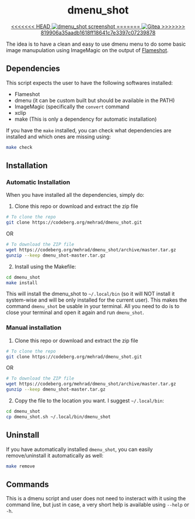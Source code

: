<h1 align="center">dmenu_shot</h1>
<p align="center">
  <a href="https://codeberg.org/mehrad/dmenu_shot">
<<<<<<< HEAD
    <img alt="dmenu_shot screenshot" src="https://codeberg.org/mehrad/dmenu_shot/raw/branch/main/assets/menu_screenshot.png"/>
=======
    <img alt="Gitea" src="https://codeberg.org/mehrad/dmenu_shot/src/branch/main/assets/menu_screenshot.png"/>
>>>>>>> 819906a35aadb1618ff18641c7e3397c07239878
  </a>
</p>


The idea is to have a clean and easy to use dmenu menu to do some basic image manupulation using ImageMagic on the output of [Flameshot](https://flameshot.org).


## Dependencies

This script expects the user to have the following softwares installed:
- Flameshot
- dmenu (it can be custom built but should be available in the PATH)
- ImageMagic (specifically the `convert` command
- xclip
- make (This is only a dependency for automatic installation)

If you have the `make` installed, you can check what dependencies are installed and which ones are missing using:

```sh
make check
```

## Installation

### Automatic Installation

When you have installed all the dependencies, simply do:

1. Clone this repo or download and extract the zip file

```sh
# To clone the repo
git clone https://codeberg.org/mehrad/dmenu_shot.git 
```
OR
```sh
# To download the ZIP file
wget https://codeberg.org/mehrad/dmenu_shot/archive/master.tar.gz
gunzip --keep dmenu_shot-master.tar.gz
```

2. Install using the Makefile:

```sh
cd dmenu_shot
make install
```

This will install the dmenu_shot to `~/.local/bin` (so it will NOT install it system-wise and will be only installed for the current user). This makes the command `dmenu_shot` be usable in your terminal. All you need to do is to close your terminal and open it again and run `dmenu_shot`. 

### Manual installation

1. Clone this repo or download and extract the zip file

```sh
# To clone the repo
git clone https://codeberg.org/mehrad/dmenu_shot.git 
```
OR
```sh
# To download the ZIP file
wget https://codeberg.org/mehrad/dmenu_shot/archive/master.tar.gz
gunzip --keep dmenu_shot-master.tar.gz
```

2. Copy the file to the location you want. I suggest `~/.local/bin`:

```sh
cd dmenu_shot
cp dmenu_shot.sh ~/.local/bin/dmenu_shot
```

## Uninstall

If you have automatically installed `dmenu_shot`, you can easily remove/uninstall it automatically as well:

```sh
make remove
```

## Commands

This is a dmenu script and user does not need to insteract with it using the command line, but just in case, a very short help is available using `--help` or `-h`.
